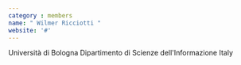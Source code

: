 ```yaml
---
category : members
name: " Wilmer Ricciotti " 
website: '#'
---
```

Università di Bologna
Dipartimento di Scienze dell'Informazione
Italy

